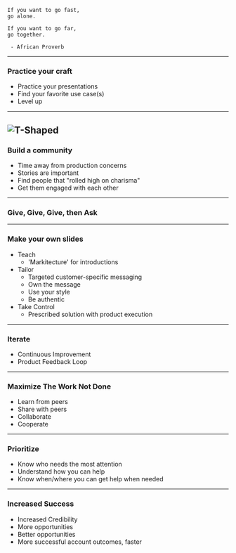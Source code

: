 
```text
If you want to go fast,
go alone.

If you want to go far,
go together.

 - African Proverb
```
---
### Practice your craft

- Practice your presentations
- Find your favorite use case(s)
- Level up

---
![T-Shaped](images/tshaped.png "T-Shaped Skillset")
--- 
### Build a community

- Time away from production concerns
- Stories are important
- Find people that "rolled high on charisma"
- Get them engaged with each other
---
### Give, Give, Give, then Ask 

---
### Make your own slides
- Teach
  - 'Markitecture' for introductions
- Tailor
  - Targeted customer-specific messaging
  - Own the message
  - Use your style
  - Be authentic
- Take Control
  - Prescribed solution with product execution
---
### Iterate

- Continuous Improvement
- Product Feedback Loop
---
### Maximize The Work Not Done

- Learn from peers
- Share with peers
- Collaborate
- Cooperate
---
### Prioritize

- Know who needs the most attention
- Understand how you can help
- Know when/where you can get help when needed
---
### Increased Success

- Increased Credibility
- More opportunities
- Better opportunities
- More successful account outcomes, faster
